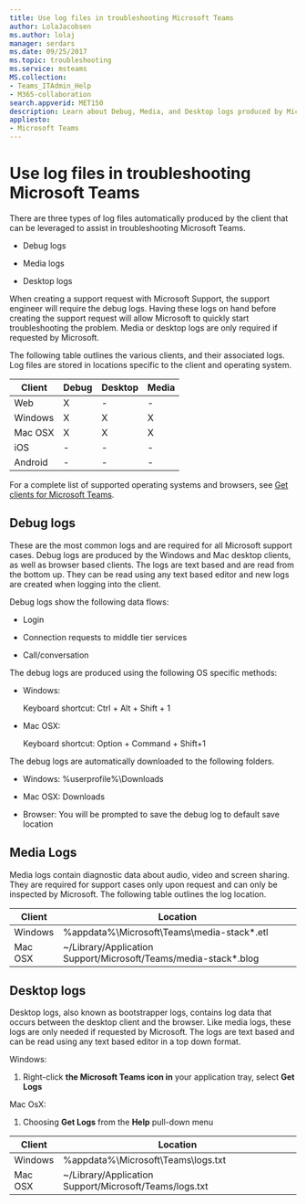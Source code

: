 ```yaml
---
title: Use log files in troubleshooting Microsoft Teams
author: LolaJacobsen
ms.author: lolaj
manager: serdars
ms.date: 09/25/2017
ms.topic: troubleshooting
ms.service: msteams
MS.collection: 
- Teams_ITAdmin_Help
- M365-collaboration
search.appverid: MET150
description: Learn about Debug, Media, and Desktop logs produced by Microsoft Teams, where they can be found, and how they can help with troubleshooting.
appliesto: 
- Microsoft Teams
---
```


Use log files in troubleshooting Microsoft Teams
=================================================

There are three types of log files automatically produced by the client that can be leveraged to assist in troubleshooting Microsoft Teams.

-   Debug logs

-   Media logs

-   Desktop logs

When creating a support request with Microsoft Support, the support engineer will require the debug logs. Having these logs on hand before creating the support request will allow Microsoft to quickly start troubleshooting the problem. Media or desktop logs are only required if requested by Microsoft.

The following table outlines the various clients, and their associated logs. Log files are stored in locations specific to the client and operating system.


|Client |Debug|Desktop|Media|
|---------|---------|---------|---------|
|Web    |X         |-         |-         |
|Windows     |X         |X         |X         |
|Mac OSX     |X         |X         |X         |
|iOS     |-         |-         |-         |
|Android     |-         |-         |-         |

For a complete list of supported operating systems and browsers, see [Get clients for Microsoft Teams](get-clients.md).

Debug logs
---------------------------

These are the most common logs and are required for all Microsoft support cases. Debug logs are produced by the Windows and Mac desktop clients, as well as browser based clients. The logs are text based and are read from the bottom up. They can be read using any text based editor and new logs are created when logging into the client.

Debug logs show the following data flows:

-   Login

-   Connection requests to middle tier services

-   Call/conversation

The debug logs are produced using the following OS specific methods:

-   Windows:

      Keyboard shortcut: Ctrl + Alt + Shift + 1

-   Mac OSX:

      Keyboard shortcut: Option + Command + Shift+1

The debug logs are automatically downloaded to the following folders.

-   Windows: %userprofile%\\Downloads

-   Mac OSX: Downloads

-   Browser: You will be prompted to save the debug log to default save location

Media Logs
---------------------------

Media logs contain diagnostic data about audio, video and screen sharing. They are required for support cases only upon request and can only be inspected by Microsoft. The following table outlines the log location.


|Client |Location |
|---------|---------|
|Windows     |%appdata%\Microsoft\Teams\media-stack\*.etl         |
|Mac OSX     |~/Library/Application Support/Microsoft/Teams/media-stack\*.blog         |


Desktop logs
---------------------

Desktop logs, also known as bootstrapper logs, contains log data that occurs between the desktop client and the browser. Like media logs, these logs are only needed if requested by Microsoft. The logs are text based and can be read using any text based editor in a top down format.

Windows:

1.  Right-click **the Microsoft Teams icon in** your application tray, select **Get Logs**

Mac OsX:

1.  Choosing **Get Logs** from the **Help** pull-down menu

|Client |Location |
|---------|---------|
|Windows     |%appdata%\Microsoft\Teams\logs.txt         |
|Mac OSX     |~/Library/Application Support/Microsoft/Teams/logs.txt         |
